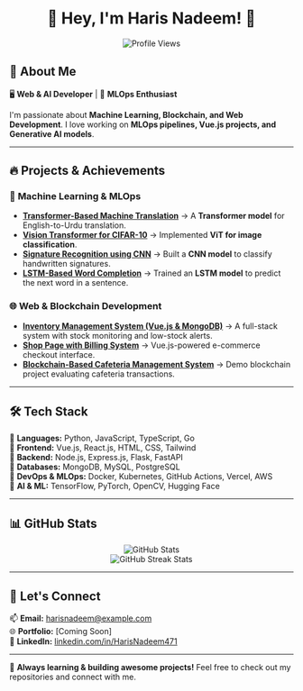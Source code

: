<h1 align="center">👋 Hey, I'm Haris Nadeem! 🚀</h1>  
<p align="center">
  <img src="https://komarev.com/ghpvc/?username=HarisNadeem471&label=Profile%20Views&color=blue&style=flat" alt="Profile Views" />
</p>

## 🚀 About Me  
🖥️ **Web & AI Developer** | 🔗 **MLOps Enthusiast**  

I'm passionate about **Machine Learning, Blockchain, and Web Development**. I love working on **MLOps pipelines, Vue.js projects, and Generative AI models**.

---

## 🔥 Projects & Achievements  

### 📌 **Machine Learning & MLOps**  
- **[Transformer-Based Machine Translation](https://github.com/HarisNadeem471/transformer-machine-translation)** → A **Transformer model** for English-to-Urdu translation.  
- **[Vision Transformer for CIFAR-10](https://github.com/HarisNadeem471/vision-transformer-cifar10)** → Implemented **ViT for image classification**.  
- **[Signature Recognition using CNN](https://github.com/HarisNadeem471/signature-cnn-recognition)** → Built a **CNN model** to classify handwritten signatures.  
- **[LSTM-Based Word Completion](https://github.com/HarisNadeem471/lstm-word-completion)** → Trained an **LSTM model** to predict the next word in a sentence.  

### 🌐 **Web & Blockchain Development**  
- **[Inventory Management System (Vue.js & MongoDB)](https://github.com/HarisNadeem471/inventory-management)** → A full-stack system with stock monitoring and low-stock alerts.  
- **[Shop Page with Billing System](https://github.com/HarisNadeem471/shop-page)** → Vue.js-powered e-commerce checkout interface.  
- **[Blockchain-Based Cafeteria Management System](https://github.com/HarisNadeem471/blockchain-cafeteria)** → Demo blockchain project evaluating cafeteria transactions.  

---

## 🛠️ Tech Stack  
🔹 **Languages:** Python, JavaScript, TypeScript, Go  
🔹 **Frontend:** Vue.js, React.js, HTML, CSS, Tailwind  
🔹 **Backend:** Node.js, Express.js, Flask, FastAPI  
🔹 **Databases:** MongoDB, MySQL, PostgreSQL  
🔹 **DevOps & MLOps:** Docker, Kubernetes, GitHub Actions, Vercel, AWS  
🔹 **AI & ML:** TensorFlow, PyTorch, OpenCV, Hugging Face  

---

## 📊 GitHub Stats  
<p align="center">
  <img src="https://github-readme-stats.vercel.app/api?username=HarisNadeem471&show_icons=true&theme=tokyonight" alt="GitHub Stats" />
  <br>
  <img src="https://github-readme-streak-stats.herokuapp.com/?user=HarisNadeem471&theme=tokyonight" alt="GitHub Streak Stats" />
</p>

---

## 🤝 Let's Connect  
📫 **Email:** harisnadeem@example.com  
🌐 **Portfolio:** [Coming Soon]  
💼 **LinkedIn:** [linkedin.com/in/HarisNadeem471](https://linkedin.com/in/HarisNadeem471)  

---

🚀 **Always learning & building awesome projects!** Feel free to check out my repositories and connect with me.  
